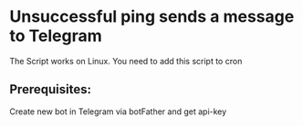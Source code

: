 # Unsuccessful ping sends a message to Telegram

The Script works on Linux. You need to add this script to cron 

## Prerequisites:

Create new bot in Telegram via botFather and get api-key 
